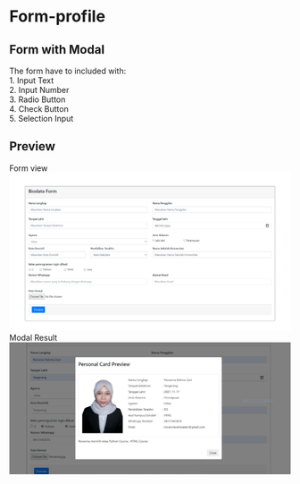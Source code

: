 # Form-profile
<h2>Form with Modal</h2>
The form have to included with: </br>
1. Input Text </br>
2. Input Number </br>
3. Radio Button </br>
4. Check Button </br>
5. Selection Input </br>
<h2>Preview</h2>
Form view</br>
<img src="Form-Modal-1.PNG"></img>
Modal Result</br>
<img src="Result-Modal.PNG"></img>
